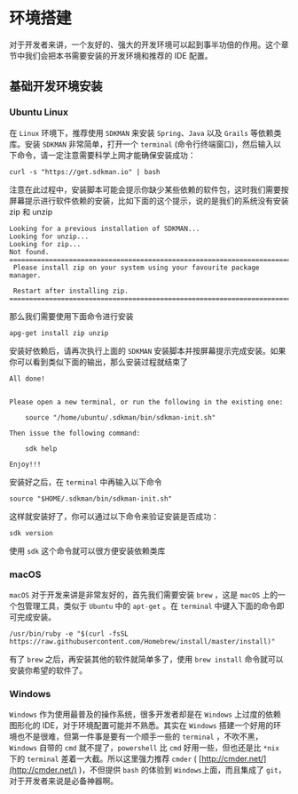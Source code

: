 # 环境搭建

对于开发者来讲，一个友好的、强大的开发环境可以起到事半功倍的作用。这个章节中我们会把本书需要安装的开发环境和推荐的 IDE 配置。

## 基础开发环境安装

### Ubuntu Linux

在 `Linux` 环境下，推荐使用 `SDKMAN` 来安装 `Spring`、`Java` 以及 `Grails` 等依赖类库。安装 `SDKMAN` 非常简单，打开一个 `terminal` \(命令行终端窗口\)，然后输入以下命令，请一定注意需要科学上网才能确保安装成功：

```
curl -s "https://get.sdkman.io" | bash
```

注意在此过程中，安装脚本可能会提示你缺少某些依赖的软件包，这时我们需要按屏幕提示进行软件依赖的安装，比如下面的这个提示，说的是我们的系统没有安装 zip 和 unzip

```
Looking for a previous installation of SDKMAN...
Looking for unzip...
Looking for zip...
Not found.
======================================================================================================
 Please install zip on your system using your favourite package manager.

 Restart after installing zip.
======================================================================================================
```

那么我们需要使用下面命令进行安装

```
apg-get install zip unzip
```

安装好依赖后，请再次执行上面的 `SDKMAN` 安装脚本并按屏幕提示完成安装。如果你可以看到类似下面的输出，那么安装过程就结束了

```
All done!


Please open a new terminal, or run the following in the existing one:

    source "/home/ubuntu/.sdkman/bin/sdkman-init.sh"

Then issue the following command:

    sdk help

Enjoy!!!
```

安装好之后，在 `terminal` 中再输入以下命令

```
source "$HOME/.sdkman/bin/sdkman-init.sh"
```

这样就安装好了，你可以通过以下命令来验证安装是否成功：

```
sdk version
```

使用 `sdk` 这个命令就可以很方便安装依赖类库

### macOS

`macOS` 对于开发来讲是非常友好的，首先我们需要安装 `brew` ，这是 `macOS` 上的一个包管理工具，类似于 `Ubuntu` 中的 `apt-get` 。在 `terminal` 中键入下面的命令即可完成安装。

```
/usr/bin/ruby -e "$(curl -fsSL https://raw.githubusercontent.com/Homebrew/install/master/install)"
```

有了 `brew` 之后，再安装其他的软件就简单多了，使用 `brew install` 命令就可以安装你希望的软件了。

### Windows

`Windows` 作为使用最普及的操作系统，很多开发者却是在 `Windows` 上过度的依赖图形化的 IDE，对于环境配置可能并不熟悉。其实在 `Windows` 搭建一个好用的环境也不是很难，但第一件事是要有一个顺手一些的 `terminal` ，不吹不黑，`Windows` 自带的 `cmd` 就不提了，`powershell` 比 `cmd` 好用一些，但也还是比 `*nix` 下的 `terminal` 差着一大截。所以这里强力推荐 `cmder` \( [http://cmder.net/](http://cmder.net/) \)，不但提供 `bash` 的体验到 `Windows`上面，而且集成了 `git`，对于开发者来说是必备神器啊。



